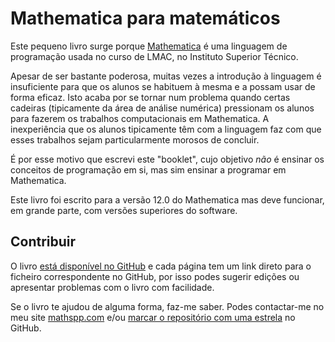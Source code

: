 # Mathematica para matemáticos

Este pequeno livro surge porque [Mathematica] é uma linguagem de programação usada no curso de LMAC, no Instituto Superior Técnico.

Apesar de ser bastante poderosa, muitas vezes a introdução à linguagem é insuficiente para que os alunos se habituem à mesma e a possam usar de forma eficaz.
Isto acaba por se tornar num problema quando certas cadeiras (tipicamente da área de análise numérica) pressionam os alunos para fazerem os trabalhos
computacionais em Mathematica. A inexperiência que os alunos tipicamente têm com a linguagem faz com que esses trabalhos sejam particularmente morosos de concluir.

É por esse motivo que escrevi este "booklet", cujo objetivo *não* é ensinar os conceitos de programação em si, mas sim ensinar a programar em Mathematica.

Este livro foi escrito para a versão 12.0 do Mathematica mas deve funcionar, em grande parte, com versões superiores do software.

## Contribuir

O livro [está disponível no GitHub][gh] e cada página tem um link direto para o ficheiro correspondente no GitHub, por isso podes sugerir edições ou apresentar problemas com o livro com facilidade.

Se o livro te ajudou de alguma forma, faz-me saber. Podes contactar-me no meu site [mathspp.com](https://mathspp.com) e/ou [marcar o repositório com uma estrela][gh] no GitHub.

[Mathematica]: https://www.wolfram.com/mathematica/
[gh]: https://github.com/RojerGS/mpm
